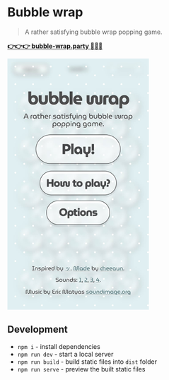 # Bubble wrap

> A rather satisfying bubble wrap popping game.

**[👉👉👉 bubble-wrap.party 🎉🎉🎉][1]**

[<img src="screenshot.jpg" width="320">][1]

## Development

- `npm i` - install dependencies
- `npm run dev` - start a local server
- `npm run build` - build static files into `dist` folder
- `npm run serve` - preview the built static files

[1]: https://bubble-wrap.party/
